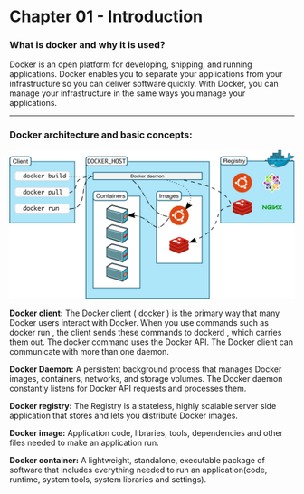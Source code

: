 # Chapter 01 - Introduction

### What is docker and why it is used?
Docker is an open platform for developing, shipping, and running applications. Docker enables you
to separate your applications from your infrastructure so you can deliver software quickly. With 
Docker, you can manage your infrastructure in the same ways you manage your applications.

---

### Docker architecture and basic concepts:
![Docker Architecture](Docker_architecture.svg)

**Docker client:** The Docker client ( docker ) is the primary way that many Docker users interact
with Docker. When you use commands such as docker run , the client sends these commands to dockerd
, which carries them out. The docker command uses the Docker API. The Docker client can communicate
with more than one daemon.

**Docker Daemon:** A persistent background process that manages Docker images, containers, networks,
and storage volumes. The Docker daemon constantly listens for Docker API requests and processes them.

**Docker registry:** The Registry is a stateless, highly scalable server side application that stores
and lets you distribute Docker images.

**Docker image:** Application code, libraries, tools, dependencies and other files needed to make an
application run.

**Docker container:** A lightweight, standalone, executable package of software that includes 
everything needed to run an application(code, runtime, system tools, system libraries and settings).
